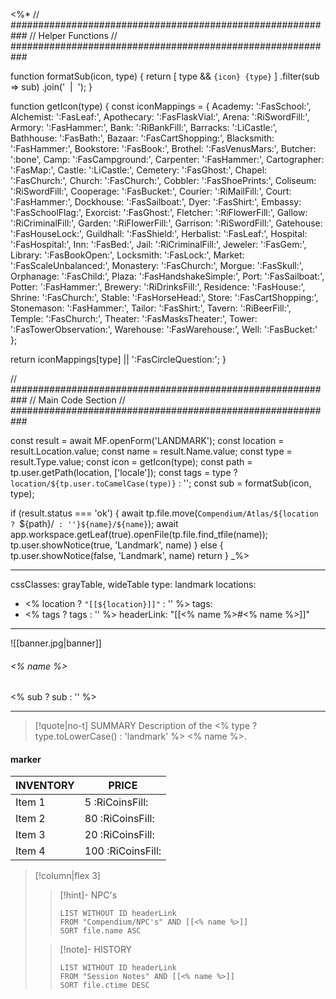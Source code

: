 <%*
// ###########################################################
//                        Helper Functions
// ###########################################################

function formatSub(icon, type) {
	return [
		type && `{icon} {type}`
	]
  	.filter(sub => sub)
  	.join('&nbsp;&nbsp;|&nbsp;&nbsp;');
}

function getIcon(type) {
  const iconMappings = {
    Academy: ':FasSchool:',
    Alchemist: ':FasLeaf:',
    Apothecary: ':FasFlaskVial:',
    Arena: ':RiSwordFill:',
    Armory: ':FasHammer:',
    Bank: ':RiBankFill:',
    Barracks: ':LiCastle:',
    Bathhouse: ':FasBath:',
    Bazaar: ':FasCartShopping:',
    Blacksmith: ':FasHammer:',
    Bookstore: ':FasBook:',
    Brothel: ':FasVenusMars:',
    Butcher: ':bone',
    Camp: ':FasCampground:',
    Carpenter: ':FasHammer:',
    Cartographer: ':FasMap:',
    Castle: ':LiCastle:',
    Cemetery: ':FasGhost:',
    Chapel: ':FasChurch:',
    Church: ':FasChurch:',
    Cobbler: ':FasShoePrints:',
    Coliseum: ':RiSwordFill:',
    Cooperage: ':FasBucket:',
    Courier: ':RiMailFill:',
    Court: ':FasHammer:',
    Dockhouse: ':FasSailboat:',
    Dyer: ':FasShirt:',
    Embassy: ':FasSchoolFlag:',
    Exorcist: ':FasGhost:',
    Fletcher: ':RiFlowerFill:',
    Gallow: ':RiCriminalFill:',
    Garden: ':RiFlowerFill:',
    Garrison: ':RiSwordFill:',
    Gatehouse: ':FasHouseLock:',
    Guildhall: ':FasShield:',
    Herbalist: ':FasLeaf:',
    Hospital: ':FasHospital:',
    Inn: ':FasBed:',
    Jail: ':RiCriminalFill:',
    Jeweler: ':FasGem:',
    Library: ':FasBookOpen:',
    Locksmith: ':FasLock:',
    Market: ':FasScaleUnbalanced:',
    Monastery: ':FasChurch:',
    Morgue: ':FasSkull:',
    Orphanage: ':FasChild:',
    Plaza: ':FasHandshakeSimple:',
    Port: ':FasSailboat:',
    Potter: ':FasHammer:',
    Brewery: ':RiDrinksFill:',
    Residence: ':FasHouse:',
    Shrine: ':FasChurch:',
    Stable: ':FasHorseHead:',
    Store: ':FasCartShopping:',
    Stonemason: ':FasHammer:',
    Tailor: ':FasShirt:',
    Tavern: ':RiBeerFill:',
    Temple: ':FasChurch:',
    Theater: ':FasMasksTheater:',
    Tower: ':FasTowerObservation:',
    Warehouse: ':FasWarehouse:',
    Well: ':FasBucket:'
  };

  return iconMappings[type] || ':FasCircleQuestion:';
}

// ###########################################################
//                        Main Code Section
// ###########################################################

const result = await MF.openForm('LANDMARK');
const location = result.Location.value;
const name = result.Name.value;
const type = result.Type.value;
const icon = getIcon(type);
const path = tp.user.getPath(location, ['locale']);
const tags = type ? `location/${tp.user.toCamelCase(type)}` : '';
const sub = formatSub(icon, type);

if (result.status === 'ok') {
    await tp.file.move(`Compendium/Atlas/${location ? `${path}/` : ''}${name}/${name}`);
    await app.workspace.getLeaf(true).openFile(tp.file.find_tfile(name));
    tp.user.showNotice(true, 'Landmark', name)
} else {
    tp.user.showNotice(false, 'Landmark', name)
    return
}
_%>

---
cssClasses: grayTable, wideTable
type: landmark
locations:
- <% location ? `"[[${location}]]"` : '' %>
tags:
- <% tags ? tags : '' %>
headerLink: "[[<% name %>#<% name %>]]"
---

![[banner.jpg|banner]]
###### <% name %>
<span class="sub2"><% sub ? sub : '' %></span>
___

> [!quote|no-t] SUMMARY
> Description of the <% type ? type.toLowerCase() : 'landmark' %> <% name %>.

#### marker
| INVENTORY                  | PRICE |
| -------------------------- | ----- |
| Item 1 | 5 <span class="platinumcoin">:RiCoinsFill:</span>  |
| Item 2 | 80 <span class="goldcoin">:RiCoinsFill:</span>  |
| Item 3 | 20 <span class="silvercoin">:RiCoinsFill:</span>   |
| Item 4 | 100 <span class="coppercoin">:RiCoinsFill:</span>  |
<span class="clearfix"></span>


> [!column|flex 3]
>>[!hint]-  NPC's
>>```dataview
>>LIST WITHOUT ID headerLink
>>FROM "Compendium/NPC's" AND [[<% name %>]]
>>SORT file.name ASC
> 
>>[!note]- HISTORY
>>```dataview
>>LIST WITHOUT ID headerLink
>>FROM "Session Notes" AND [[<% name %>]]
>>SORT file.ctime DESC